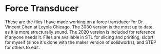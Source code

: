 # Force Transducer
These are the files I have made working on a force transducer for Dr. Vincent Chen at Loyola Chicago. The 3030 version is the most up to date, as it is more structurally sound. The 2020 version is included for reference if anyone needs it. Files are available in STL for slicing and printing, sldprt for myself (since it's done with the maker version of solidworks), and STEP for others to edit.
